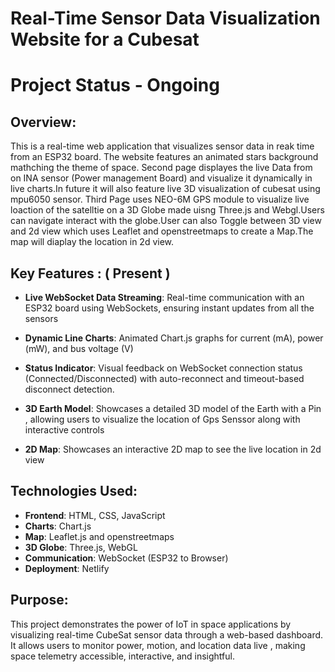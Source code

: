 

# Real-Time Sensor Data Visualization Website for a Cubesat 

# Project Status - Ongoing 

## Overview:
This is a real-time web application that visualizes sensor data in reak time from an ESP32 board. The website features an animated stars background mathching the theme of space. Second page displayes the live Data from on INA sensor (Power management Board) and visualize it dynamically in live charts.In future it will also feature live 3D visualization of cubesat using mpu6050 sensor. Third Page uses NEO-6M GPS module to visualize live loaction of the satelltie on a 3D Globe made uisng Three.js and Webgl.Users can navigate interact with the globe.User can also Toggle between 3D view and 2d view which uses Leaflet and openstreetmaps to create a Map.The map will diaplay the location in 2d view.

## Key Features : ( Present )
- **Live WebSocket Data Streaming**: Real-time communication with an ESP32 board using WebSockets, ensuring instant updates from all the sensors 

- **Dynamic Line Charts**: Animated Chart.js graphs for current (mA), power (mW), and bus voltage (V)

- **Status Indicator**: Visual feedback on WebSocket connection status (Connected/Disconnected) with auto-reconnect and timeout-based disconnect detection.

- **3D Earth Model**: Showcases a detailed 3D model of the Earth with a Pin , allowing users to visualize the location of Gps Senssor along with interactive controls 

- **2D Map**: Showcases an interactive 2D map to see the live location in 2d view  


## Technologies Used:
- **Frontend**: HTML, CSS, JavaScript  
- **Charts**: Chart.js  
- **Map**: Leaflet.js and openstreetmaps  
- **3D Globe**: Three.js, WebGL
- **Communication**: WebSocket (ESP32 to Browser)  
- **Deployment**: Netlify

## Purpose:
This project demonstrates the power of IoT in space applications by visualizing real-time CubeSat sensor data through a web-based dashboard. It allows users to monitor power, motion, and location data live , making space telemetry accessible, interactive, and insightful.

